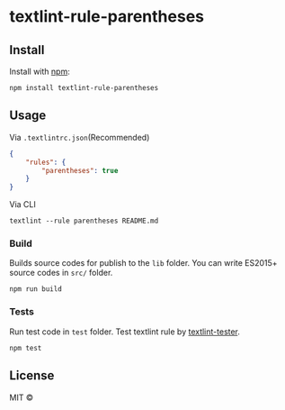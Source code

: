 # textlint-rule-parentheses



## Install

Install with [npm](https://www.npmjs.com/):

    npm install textlint-rule-parentheses

## Usage

Via `.textlintrc.json`(Recommended)

```json
{
    "rules": {
        "parentheses": true
    }
}
```

Via CLI

```
textlint --rule parentheses README.md
```

### Build

Builds source codes for publish to the `lib` folder.
You can write ES2015+ source codes in `src/` folder.

    npm run build

### Tests

Run test code in `test` folder.
Test textlint rule by [textlint-tester](https://github.com/textlint/textlint-tester).

    npm test

## License

MIT © 
